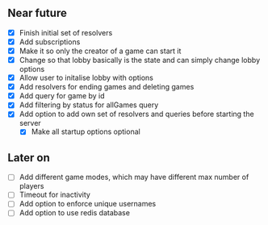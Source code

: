 ## Near future

- [x] Finish initial set of resolvers
- [x] Add subscriptions
- [x] Make it so only the creator of a game can start it
- [x] Change so that lobby basically is the state and can simply change lobby options
- [x] Allow user to initalise lobby with options
- [x] Add resolvers for ending games and deleting games
- [x] Add query for game by id
- [x] Add filtering by status for allGames query
- [x] Add option to add own set of resolvers and queries before starting the server
    - [x] Make all startup options optional

## Later on

- [ ] Add different game modes, which may have different max number of players
- [ ] Timeout for inactivity
- [ ] Add option to enforce unique usernames
- [ ] Add option to use redis database